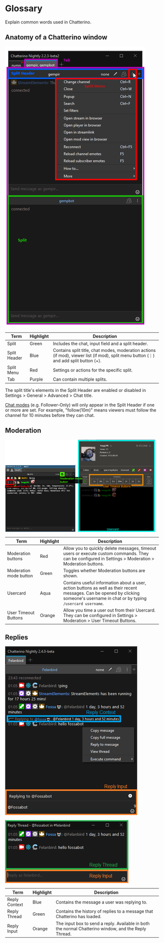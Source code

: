 # Glossary

Explain common words used in Chatterino.

## Anatomy of a Chatterino window

![overview](images/glossary/overview.png)

| Term         | Highlight | Description                                                                                                                          |
| ------------ | --------- | ------------------------------------------------------------------------------------------------------------------------------------ |
| Split        | Green     | Includes the chat, input field and a split header.                                                                                   |
| Split Header | Blue      | Contains split title, chat modes, moderation actions (if mod), viewer list (if mod), split menu button (⋮) and add split button (+). |
| Split Menu   | Red       | Settings or actions for the specific split.                                                                                          |
| Tab          | Purple    | Can contain multiple splits.                                                                                                         |

The split title's elements in the Split Header are enabled or disabled in Settings > General > Advanced > Chat title.

[Chat modes](https://safety.twitch.tv/s/article/Chat-Tools#9ChatModes) (e.g. Follower-Only) will only appear in the Split Header if one or more are set. For example, "follow(10m)" means viewers must follow the channel for 10 minutes before they can chat.

## Moderation

![moderation](images/glossary/moderation.png)

| Term                   | Highlight | Description                                                                                                                                                                        |
| ---------------------- | --------- | ---------------------------------------------------------------------------------------------------------------------------------------------------------------------------------- |
| Moderation buttons     | Red       | Allow you to quickly delete messages, timeout users or execute custom commands. They can be configured in Settings > Moderation > Moderation buttons.                              |
| Moderation mode button | Green     | Toggles whether Moderation buttons are shown.                                                                                                                                      |
| Usercard               | Aqua      | Contains useful information about a user, action buttons as well as their recent messages. Can be opened by clicking someone's username in chat or by typing `/usercard username`. |
| User Timeout Buttons   | Orange    | Allow you time a user out from their Usercard. They can be configured in Settings > Moderation > User Timeout Buttons.                                                             |

## Replies

![reply_main](images/glossary/reply_main.png)

![reply_popout](images/glossary/reply_popout.png)

| Term          | Highlight | Description                                                                                          |
| ------------- | --------- | ---------------------------------------------------------------------------------------------------- |
| Reply Context | Blue      | Contains the message a user was replying to.                                                         |
| Reply Thread  | Green     | Contains the history of replies to a message that Chatterino has loaded.                             |
| Reply Input   | Orange    | The input box to send a reply. Available in both the normal Chatterino window, and the Reply Thread. |
